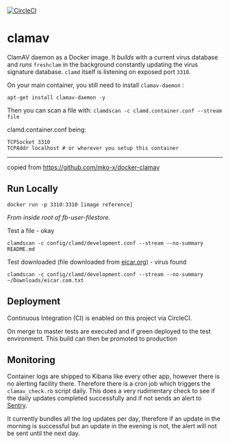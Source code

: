 [![CircleCI](https://circleci.com/gh/ministryofjustice/clamav/tree/master.svg?style=svg)](https://circleci.com/gh/ministryofjustice/clamav/tree/master)

# clamav

ClamAV daemon as a Docker image. It *builds* with a current virus database and
*runs* `freshclam` in the background constantly updating the virus signature database. `clamd` itself
is listening on exposed port `3310`.

On your main container, you still need to install `clamav-daemon` :

`apt-get install clamav-daemon -y`

Then you can scan a file with: `clamdscan -c clamd.container.conf --stream file`

clamd.container.conf being:
```
TCPSocket 3310
TCPAddr localhost # or wherever you setup this container
```

---

copied from https://github.com/mko-x/docker-clamav

## Run Locally
`docker run -p 3310:3310 [image reference]`

*From inside root of fb-user-filestore.*

Test a file - okay

`clamdscan -c config/clamd/development.conf --stream --no-summary README.md`

Test downloaded (file downloaded from [eicar.org](https://www.eicar.org/)) - virus found

`clamdscan -c config/clamd/development.conf --stream --no-summary ~/Downloads/eicar.com.txt`

## Deployment

Continuous Integration (CI) is enabled on this project via CircleCI.

On merge to master tests are executed and if green deployed to the test environment. This build can then be promoted to production

## Monitoring

Container logs are shipped to Kibana like every other app, however there is no alerting facility there. Therefore there is a cron job which triggers the `clamav_check.rb` script daily. This does a very rudimentary check to see if the daily updates completed successfully and if not sends an alert to [Sentry](https://sentry.service.dsd.io/).

It currently bundles all the log updates per day, therefore if an update in the morning is successful but an update in the evening is not, the alert will not be sent until the next day.
